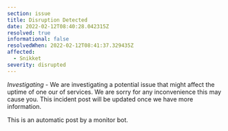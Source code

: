 ```yaml
---
section: issue
title: Disruption Detected
date: 2022-02-12T08:40:28.042315Z
resolved: true
informational: false
resolvedWhen: 2022-02-12T08:41:37.329435Z
affected:
  - Snikket
severity: disrupted
---
```

*Investigating* - We are investigating a potential issue that might affect the uptime of one our of services. We are sorry for any inconvenience this may cause you. This incident post will be updated once we have more information.

This is an automatic post by a monitor bot.
        